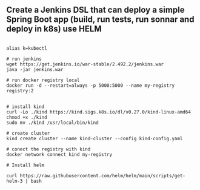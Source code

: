 ## Create a Jenkins DSL that can deploy a simple Spring Boot app (build, run tests, run sonnar and deploy in k8s) use HELM

```shell

alias k=kubectl

# run jenkins
wget https://get.jenkins.io/war-stable/2.492.2/jenkins.war
java -jar jenkins.war

# run docker registry local
docker run -d --restart=always -p 5000:5000 --name my-registry registry:2


# install kind
curl -Lo ./kind https://kind.sigs.k8s.io/dl/v0.27.0/kind-linux-amd64
chmod +x ./kind
sudo mv ./kind /usr/local/bin/kind

# create cluster
kind create cluster --name kind-cluster --config kind-config.yaml

# conect the registry with kind
docker network connect kind my-registry

# Install helm

curl https://raw.githubusercontent.com/helm/helm/main/scripts/get-helm-3 | bash
```
